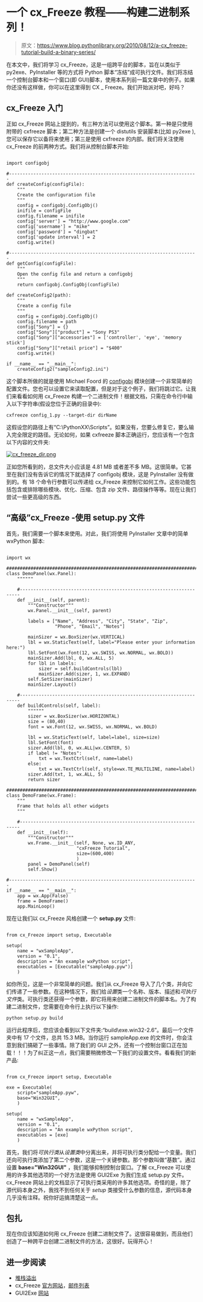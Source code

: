 # 一个 cx_Freeze 教程——构建二进制系列！

> 原文：<https://www.blog.pythonlibrary.org/2010/08/12/a-cx_freeze-tutorial-build-a-binary-series/>

在本文中，我们将学习 cx_Freeze，这是一组跨平台的脚本，旨在以类似于 py2exe、PyInstaller 等的方式将 Python 脚本“冻结”成可执行文件。我们将冻结一个控制台脚本和一个窗口(即 GUI)脚本，使用本系列前一篇文章中的例子。如果你还没有这样做，你可以在这里得到 CX _ Freeze。我们开始派对吧，好吗？

## cx_Freeze 入门

正如 cx_Freeze 网站上提到的，有三种方法可以使用这个脚本。第一种是只使用附带的 cxfreeze 脚本；第二种方法是创建一个 distutils 安装脚本(比如 py2exe ),您可以保存它以备将来使用；第三是使用 cxfreeze 的内部。我们将关注使用 cx_Freeze 的前两种方式。我们将从控制台脚本开始:

```

import configobj

#----------------------------------------------------------------------
def createConfig(configFile):
    """
    Create the configuration file
    """
    config = configobj.ConfigObj()
    inifile = configFile
    config.filename = inifile
    config['server'] = "http://www.google.com"
    config['username'] = "mike"
    config['password'] = "dingbat"
    config['update interval'] = 2
    config.write()

#----------------------------------------------------------------------
def getConfig(configFile):
    """
    Open the config file and return a configobj
    """    
    return configobj.ConfigObj(configFile)

def createConfig2(path):
    """
    Create a config file
    """
    config = configobj.ConfigObj()
    config.filename = path
    config["Sony"] = {}
    config["Sony"]["product"] = "Sony PS3"
    config["Sony"]["accessories"] = ['controller', 'eye', 'memory stick']
    config["Sony"]["retail price"] = "$400"
    config.write()

if __name__ == "__main__":
    createConfig2("sampleConfig2.ini")

```

这个脚本所做的就是使用 Michael Foord 的 [configobj](http://www.voidspace.org.uk/python/configobj.html) 模块创建一个非常简单的配置文件。您也可以设置它来读取配置，但是对于这个例子，我们将跳过它。让我们来看看如何用 cx_Freeze 构建一个二进制文件！根据文档，只需在命令行中输入以下字符串(假设您位于正确的目录中):

 `cxfreeze config_1.py --target-dir dirName` 

这假设您的路径上有“C:\PythonXX\Scripts”。如果没有，您要么修复它，要么输入完全限定的路径。无论如何，如果 cxfreeze 脚本正确运行，您应该有一个包含以下内容的文件夹:

[![cx_freeze_dir.png](img/81d11783154c4477ec37c9e068ae9c06.png "cx_freeze_dir.png")](https://www.blog.pythonlibrary.org/wp-content/uploads/2010/08/cx_freeze_dir.png)

正如您所看到的，总文件大小应该是 4.81 MB 或者差不多 MB。这很简单。它甚至在我们没有告诉它的情况下就选择了 configobj 模块，这是 PyInstaller 没有做到的。有 18 个命令行参数可以传递给 cx_Freeze 来控制它如何工作。这些功能包括包含或排除哪些模块、优化、压缩、包含 zip 文件、路径操作等等。现在让我们尝试一些更高级的东西。

## “高级”cx_Freeze -使用 setup.py 文件

首先，我们需要一个脚本来使用。对此，我们将使用 PyInstaller 文章中的简单 wxPython 脚本:

```

import wx

########################################################################
class DemoPanel(wx.Panel):
    """"""

    #----------------------------------------------------------------------
    def __init__(self, parent):
        """Constructor"""
        wx.Panel.__init__(self, parent)

        labels = ["Name", "Address", "City", "State", "Zip",
                  "Phone", "Email", "Notes"]

        mainSizer = wx.BoxSizer(wx.VERTICAL)
        lbl = wx.StaticText(self, label="Please enter your information here:")
        lbl.SetFont(wx.Font(12, wx.SWISS, wx.NORMAL, wx.BOLD))
        mainSizer.Add(lbl, 0, wx.ALL, 5)
        for lbl in labels:
            sizer = self.buildControls(lbl)
            mainSizer.Add(sizer, 1, wx.EXPAND)
        self.SetSizer(mainSizer)
        mainSizer.Layout()

    #----------------------------------------------------------------------
    def buildControls(self, label):
        """"""
        sizer = wx.BoxSizer(wx.HORIZONTAL)
        size = (80,40)
        font = wx.Font(12, wx.SWISS, wx.NORMAL, wx.BOLD)

        lbl = wx.StaticText(self, label=label, size=size)
        lbl.SetFont(font)
        sizer.Add(lbl, 0, wx.ALL|wx.CENTER, 5)
        if label != "Notes":
            txt = wx.TextCtrl(self, name=label)
        else:
            txt = wx.TextCtrl(self, style=wx.TE_MULTILINE, name=label)
        sizer.Add(txt, 1, wx.ALL, 5)
        return sizer

########################################################################
class DemoFrame(wx.Frame):
    """
    Frame that holds all other widgets
    """

    #----------------------------------------------------------------------
    def __init__(self):
        """Constructor"""        
        wx.Frame.__init__(self, None, wx.ID_ANY, 
                          "cxFreeze Tutorial",
                          size=(600,400)
                          )
        panel = DemoPanel(self)        
        self.Show()

#----------------------------------------------------------------------
if __name__ == "__main__":
    app = wx.App(False)
    frame = DemoFrame()
    app.MainLoop()

```

现在让我们以 cx_Freeze 风格创建一个 **setup.py** 文件:

```

from cx_Freeze import setup, Executable

setup(
    name = "wxSampleApp",
    version = "0.1",
    description = "An example wxPython script",
    executables = [Executable("sampleApp.pyw")]
    )

```

如你所见，这是一个非常简单的问题。我们从 cx_Freeze 导入了几个类，并向它们传递了一些参数。在这种情况下，我们给*设置*类一个名称、版本、描述和*可执行文件*类。可执行类还获得一个参数，即它将用来创建二进制文件的脚本名。为了构建二进制文件，您需要在命令行上执行以下操作:

 `python setup.py build` 

运行此程序后，您应该会看到以下文件夹:“build\exe.win32-2.6”。最后一个文件夹中有 17 个文件，总共 15.3 MB。当你运行 sampleApp.exe 的文件时，你会注意到我们搞砸了一些事情。除了我们的 GUI 之外，还有一个控制台窗口正在加载！！！为了纠正这一点，我们需要稍微修改一下我们的设置文件。看看我们的新产品:

```

from cx_Freeze import setup, Executable

exe = Executable(
    script="sampleApp.pyw",
    base="Win32GUI",
    )

setup(
    name = "wxSampleApp",
    version = "0.1",
    description = "An example wxPython script",
    executables = [exe]
    )

```

首先，我们将*可执行类*从*设置类*中分离出来，并将可执行类分配给一个变量。我们还向可执行类添加了第二个参数，这是一个关键参数。那个参数叫做“基数”。通过设置 **base="Win32GUI"** ，我们能够抑制控制台窗口。了解 cx_Freeze 可以使用的许多其他选项的一个好方法是使用 GUI2Exe 为我们生成 setup.py 文件。cx_Freeze 网站上的文档显示了可执行类采用的许多其他选项。奇怪的是，除了源代码本身之外，我找不到任何关于 *setup* 类接受什么参数的信息，源代码本身几乎没有注释。祝你好运搞清楚这一点。

## 包扎

现在你应该知道如何用 cx_Freeze 创建二进制文件了。这很容易做到，而且他们创造了一种跨平台创建二进制文件的方法，这很好。玩得开心！

## 进一步阅读

*   [堆栈溢出](http://stackoverflow.com/questions/2880316/hide-console-window-with-wxpython-and-cxfreeze)
*   cx_Freeze [官方网站](http://cx-freeze.sourceforge.net/)，[邮件列表](https://lists.sourceforge.net/lists/listinfo/cx-freeze-users)
*   GUI2Exe [网站](http://code.google.com/p/gui2exe/)